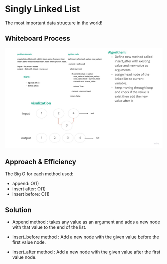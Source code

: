 # Singly Linked List
The most important data structure in the world!

## Whiteboard Process
<!-- Embedded whiteboard image -->

![img](insertafter.jpg)


## Approach & Efficiency
The Big O for each method used:

- append: O(1)
- insert after: O(1)
- insert before: O(1)

## Solution
- Append method : takes any value as an argument and adds a new node with that value to the end of the list.

- Insert_before method : Add a new node with the given value  before the first value node.

- Insert_after method :  Add a new node with the given value  after the first value node.